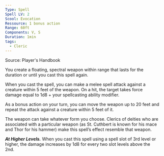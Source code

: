 ```yaml
---
Type: Spell
Spell LV: 2
Scool: Evocation
Ressource: 1 bonus action
Range: 60ft
Components: V, S
Duration: 1min
tags:
  - Cleric
---
```

Source: Player's Handbook

You create a floating, spectral weapon within range that lasts for the duration or until you cast this spell again.

When you cast the spell, you can make a melee spell attack against a creature within 5 feet of the weapon. On a hit, the target takes force damage equal to 1d8 + your spellcasting ability modifier.

As a bonus action on your turn, you can move the weapon up to 20 feet and repeat the attack against a creature within 5 feet of it.

The weapon can take whatever form you choose. Clerics of deities who are associated with a particular weapon (as St. Cuthbert is known for his mace and Thor for his hammer) make this spell’s effect resemble that weapon.

**_At Higher Levels._** When you cast this spell using a spell slot of 3rd level or higher, the damage increases by 1d8 for every two slot levels above the 2nd.